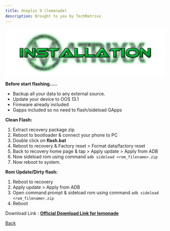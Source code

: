 ```yaml
---
title: Oneplus 9 (lemonade)
description: Brought to you by TechMatrixx
---
```

<a href="#"><img align="center" img src="/assets/installation.png" /></a>

**Before start flashing.....**
- Backup all your data to any external source. 
- Update your device to OOS 13.1
- Firmware already included
- Gapps included so no need to flash/sideload GApps

**Clean Flash:**
1. Extract recovery package zip
2. Reboot to bootloader & connect your phone to PC
3. Double click on __flash.bat__
4. Reboot to recovery & Factory reset > Format data/factory reset
5. Back to recovery home page & tap > Apply update > Apply from ADB
5. Now sideload rom using command ```adb sideload <rom_filename>.zip```
7. Now reboot to system.

**Rom Update/Dirty flash:**
1. Reboot to recovery
2. Apply update > Apply from ADB
3. Open command prompt & sideload rom using command ```adb sideload <rom_filename>.zip```
4. Reboot

Download Link : [**Official Download Link for lemonade**](https://sourceforge.net/projects/projectmatrixx/files/Android-13/lemonade/)

[Back](./)

